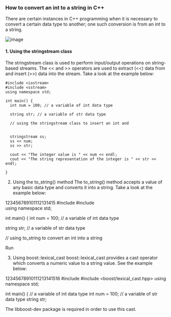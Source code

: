 
### How to convert an int to a string in C++

There are certain instances in C++ programming when it is necessary to convert a certain data type to another; one such conversion is from an int to a string.

![image](https://user-images.githubusercontent.com/63524824/125035286-6ef12f80-e0b3-11eb-9357-648dc2bcae75.png)

#### 1. Using the stringstream class

The stringstream class is used to perform input/output operations on string-based streams. The << and >> operators are used to extract (<<) data from and insert (>>) data into the stream. Take a look at the example below:

```
#include <iostream>
#include <sstream>
using namespace std;

int main() {
  int num = 100; // a variable of int data type
  
  string str; // a variable of str data type

  // using the stringstream class to insert an int and


  stringstream ss;  
  ss << num;  
  ss >> str;  

  cout << "The integer value is " << num << endl;  
  cout << "The string representation of the integer is " << str << endl;  

}

```


2. Using the to_string() method
The to_string() method accepts a value of any basic data type and converts it into a string. Take a look at the example below:

123456789101112131415
#include <iostream>
#include<string>  
using namespace std;

int main() {
  int num = 100; // a variable of int data type

  string str; // a variable of str data type

  // using to_string to convert an int into a string


Run

3. Using boost::lexical_cast
boost::lexical_cast provides a cast operator which converts a numeric value to a string value. See the example below:

12345678910111213141516
#include <iostream>
#include <boost/lexical_cast.hpp>
using namespace std;

int main() {
  // a variable of int data type
  int num = 100;
  // a variable of str data type
  string str; 


The libboost-dev package is required in order to use this cast.
